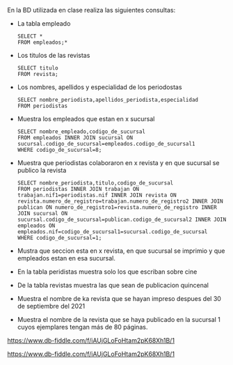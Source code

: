 En la BD utilizada en clase realiza las siguientes consultas:

* La tabla empleado

      SELECT *
      FROM empleados;*
      
* Los titulos de las revistas
  
      SELECT titulo
      FROM revista;
      
* Los nombres, apellidos y especialidad de los periodostas

      SELECT nombre_periodista,apellidos_periodista,especialidad
      FROM periodistas
      
* Muestra los empleados que estan en x sucursal

      SELECT nombre_empleado,codigo_de_sucursal 
      FROM empleados INNER JOIN sucursal ON sucursal.codigo_de_sucursal=empleados.codigo_de_sucursal1
      WHERE codigo_de_sucursal=8;
      
* Muestra que periodistas colaboraron en x revista y en que sucursal se publico la revista

      SELECT nombre_periodista,titulo,codigo_de_sucursal
      FROM periodistas INNER JOIN trabajan ON trabajan.nif1=periodistas.nif INNER JOIN revista ON revista.numero_de_registro=trabajan.numero_de_registro2 INNER JOIN publican ON numero_de_registro1=revista.numero_de_registro INNER JOIN sucursal ON sucursal.codigo_de_sucursal=publican.codigo_de_sucursal2 INNER JOIN empleados ON empleados.nif=codigo_de_sucursal1=sucursal.codigo_de_sucursal
      WHERE codigo_de_sucursal=1;

* Mustra que seccion esta en x revista, en que sucursal se imprimio y que empleados estan en esa sucursal.
* En la tabla peridistas muestra solo los que escriban sobre cine
* De la tabla revistas muestra las que sean de publicacion quincenal
* Muestra el nombre de ka revista que se hayan impreso despues del 30 de septiembre del 2021
* Muestra el nombre de la revista que se haya publicado en la sucursal 1 cuyos ejemplares tengan más de 80 páginas.

https://www.db-fiddle.com/f/iAUjGLoFoHtam2pK68Xh1B/1

https://www.db-fiddle.com/f/iAUjGLoFoHtam2pK68Xh1B/1


